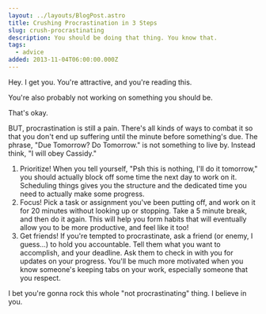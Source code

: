 ```yaml
---
layout: ../layouts/BlogPost.astro
title: Crushing Procrastination in 3 Steps
slug: crush-procrastinating
description: You should be doing that thing. You know that.
tags:
  - advice
added: 2013-11-04T06:00:00.000Z
---
```


Hey. I get you. You're attractive, and you're reading this.

You're also probably not working on something you should be.

That's okay.

BUT, procrastination is still a pain. There's all kinds of ways to combat it so that you don't end up suffering until the minute before something's due. The phrase, "Due Tomorrow? Do Tomorrow." is not something to live by. Instead think, "I will obey Cassidy."

1. Prioritize! When you tell yourself, "Psh this is nothing, I'll do it tomorrow," you should actually block off some time the next day to work on it. Scheduling things gives you the structure and the dedicated time you need to actually make some progress.
2. Focus! Pick a task or assignment you've been putting off, and work on it for 20 minutes without looking up or stopping. Take a 5 minute break, and then do it again. This will help you form habits that will eventually allow you to be more productive, and feel like it too!
3. Get friends! If you're tempted to procrastinate, ask a friend (or enemy, I guess…) to hold you accountable. Tell them what you want to accomplish, and your deadline. Ask them to check in with you for updates on your progress. You'll be much more motivated when you know someone's keeping tabs on your work, especially someone that you respect.

I bet you're gonna rock this whole "not procrastinating" thing. I believe in you.
